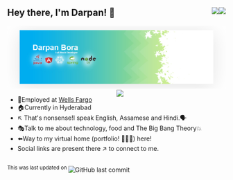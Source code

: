 ## Hey there, I'm Darpan! 👋 [<img align="right" src="https://img.shields.io/badge/linkedin-%230077B5.svg?&style=for-the-badge&logo=linkedin&logoColor=white"/>](https://www.linkedin.com/in/darpanjbora) [<img align="right" src="https://img.shields.io/badge/twitter-%231DA1F2.svg?&style=for-the-badge&logo=twitter&logoColor=white"/>](https://twitter.com/darpanjb)

<img src="https://github.com/darpanjbora/darpanjbora/blob/master/GH-readme-banner.jpg"/>

<img align="right" src="https://github-readme-stats.vercel.app/api?username=darpanjbora&&show_icons=true&show_owner=false&hide_rank=true" width="50%"/>

- 💼Employed at [Wells Fargo](https://www.wellsfargo.com)
- 🏠Currently in Hyderabad
- ↖️ That's nonsense!I speak English, Assamese and Hindi.🗣
- 🎭Talk to me about technology, food and The Big Bang Theory💥
- ⬅️Way to my virtual home (portfolio! 🤦🏻‍♂️) here!
- Social links are present there ↗️ to connect to me.


##
<sup>This was last updated on </sup> ![GitHub last commit](https://img.shields.io/github/last-commit/darpanjbora/darpanjbora?style=social)

